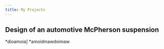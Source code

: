 ```yaml
---
title: My Projects
---
```


**Design of an automotive McPherson suspension**
---
*dioamoia]
*amoidmawdoimaw


